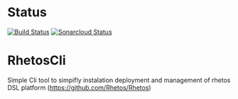 # Status

[![Build Status](https://dev.azure.com/vladimirzd/RhetosCLI/_apis/build/status/RhetosCLI-.NET%20Desktop-CI)](https://dev.azure.com/vladimirzd/RhetosCLI/_build/latest?definitionId=5)
[![Sonarcloud Status](https://sonarcloud.io/api/project_badges/measure?project=RhetosCLI&metric=alert_status)](https://sonarcloud.io/dashboard?id=RhetosCLI)


# RhetosCli
Simple Cli tool to simpifly instalation deployment and management of rhetos DSL platform (https://github.com/Rhetos/Rhetos)

